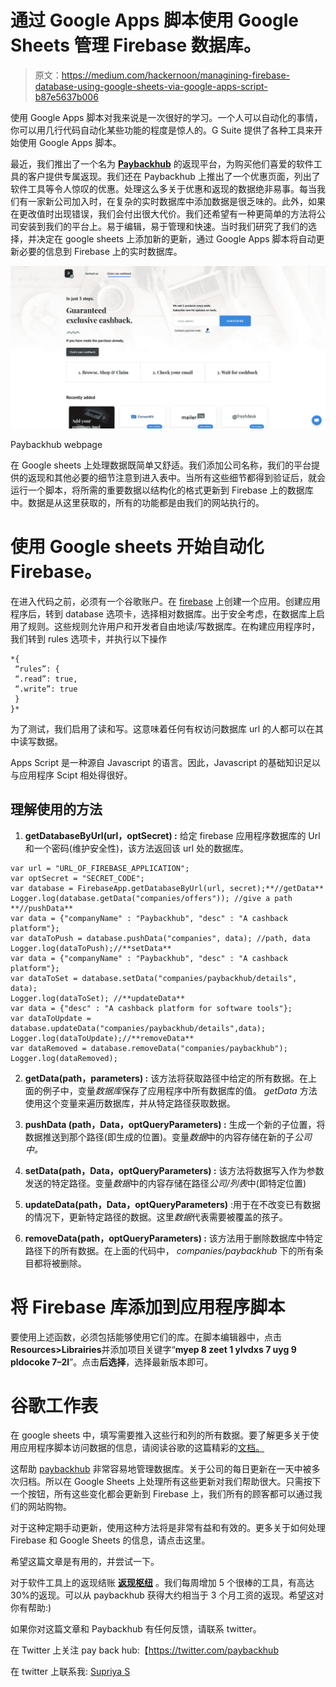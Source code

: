 # 通过 Google Apps 脚本使用 Google Sheets 管理 Firebase 数据库。

> 原文：<https://medium.com/hackernoon/managining-firebase-database-using-google-sheets-via-google-apps-script-b87e5637b006>

使用 Google Apps 脚本对我来说是一次很好的学习。一个人可以自动化的事情，你可以用几行代码自动化某些功能的程度是惊人的。G Suite 提供了各种工具来开始使用 Google Apps 脚本。

最近，我们推出了一个名为 [**Paybackhub**](http://paybackhub.com) 的返现平台，为购买他们喜爱的软件工具的客户提供专属返现。我们还在 Paybackhub 上推出了一个优惠页面，列出了软件工具等令人惊叹的优惠。处理这么多关于优惠和返现的数据绝非易事。每当我们有一家新公司加入时，在复杂的实时数据库中添加数据是很乏味的。此外，如果在更改值时出现错误，我们会付出很大代价。我们还希望有一种更简单的方法将公司安装到我们的平台上。易于编辑，易于管理和快速。当时我们研究了我们的选择，并决定在 google sheets 上添加新的更新，通过 Google Apps 脚本将自动更新必要的信息到 Firebase 上的实时数据库。

![](img/4b4977f839ec62a51ad243d6917d05cf.png)

Paybackhub webpage

在 Google sheets 上处理数据既简单又舒适。我们添加公司名称，我们的平台提供的返现和其他必要的细节注意到进入表中。当所有这些细节都得到验证后，就会运行一个脚本，将所需的重要数据以结构化的格式更新到 Firebase 上的数据库中。数据是从这里获取的，所有的功能都是由我们的网站执行的。

# 使用 Google sheets 开始自动化 Firebase。

在进入代码之前，必须有一个谷歌账户。在 [firebase](https://firebase.google.com/) 上创建一个应用。创建应用程序后，转到 database 选项卡，选择相对数据库。出于安全考虑，在数据库上启用了规则。这些规则允许用户和开发者自由地读/写数据库。在构建应用程序时，我们转到 rules 选项卡，并执行以下操作

```
*{
 “rules”: {
 “.read”: true,
 “.write”: true
 }
}*
```

为了测试，我们启用了读和写。这意味着任何有权访问数据库 url 的人都可以在其中读写数据。

Apps Script 是一种源自 Javascript 的语言。因此，Javascript 的基础知识足以与应用程序 Scipt 相处得很好。

## 理解使用的方法

1.  **getDatabaseByUrl(url，optSecret) :** 给定 firebase 应用程序数据库的 Url 和一个密码(维护安全性)，该方法返回该 url 处的数据库。

```
var url = "URL_OF_FIREBASE_APPLICATION";
var optSecret = "SECRET_CODE";
var database = FirebaseApp.getDatabaseByUrl(url, secret);**//getData**
Logger.log(database.getData("companies/offers")); //give a path **//pushData**
var data = {"companyName" : "Paybackhub", "desc" : "A cashback platform"};
var dataToPush = database.pushData("companies", data); //path, data
Logger.log(dataToPush);//**setData**
var data = {"companyName" : "Paybackhub", "desc" : "A cashback platform"};
var dataToSet = database.setData("companies/paybackhub/details", data);
Logger.log(dataToSet); //**updateData**
var data = {"desc" : "A cashback platform for software tools"};
var dataToUpdate = database.updateData("companies/paybackhub/details",data);
Logger.log(dataToUpdate);//**removeData**
var dataRemoved = database.removeData("companies/paybackhub");
Logger.log(dataRemoved);
```

2. **getData(path，parameters) :** 该方法将获取路径中给定的所有数据。在上面的例子中，变量*数据库*保存了应用程序中所有数据库的值。 *getData* 方法使用这个变量来遍历数据库，并从特定路径获取数据。

3. **pushData (path，Data，optQueryParameters) :** 生成一个新的子位置，将数据推送到那个路径(即生成的位置)。变量*数据*中的内容存储在新的子*公司中。*

4. **setData(path，Data，optQueryParameters) :** 该方法将数据写入作为参数发送的特定路径。变量*数据*中的内容存储在路径*公司/列表*中(即特定位置)

5. **updateData(path，Data，optQueryParameters)** :用于在不改变已有数据的情况下，更新特定路径的数据。这里*数据*代表需要被覆盖的孩子。

6. **removeData(path，optQueryParameters) :** 该方法用于删除数据库中特定路径下的所有数据。在上面的代码中， *companies/paybackhub* 下的所有条目都将被删除。

# 将 Firebase 库添加到应用程序脚本

要使用上述函数，必须包括能够使用它们的库。在脚本编辑器中，点击**Resources>Librairies**并添加项目关键字“**myep 8 zeet 1 ylvdxs 7 uyg 9 pldocoke 7–2l**”。点击**后选择**，选择最新版本即可。

# 谷歌工作表

在 google sheets 中，填写需要推入这些行和列的所有数据。要了解更多关于使用应用程序脚本访问数据的信息，请阅读谷歌的这篇精彩的[文档。](https://developers.google.com/apps-script/reference/spreadsheet/)

这帮助 [paybackhub](http://paybackhub.com) 非常容易地管理数据库。关于公司的每日更新在一天中被多次归档。所以在 Google Sheets 上处理所有这些更新对我们帮助很大。只需按下一个按钮，所有这些变化都会更新到 Firebase 上，我们所有的顾客都可以通过我们的网站购物。

对于这种定期手动更新，使用这种方法将是非常有益和有效的。更多关于如何处理 Firebase 和 Google Sheets 的信息，请点击这里。

希望这篇文章是有用的，并尝试一下。

对于软件工具上的返现结账 [**返现枢纽**](http://paybackhub.com) 。我们每周增加 5 个很棒的工具，有高达 30%的返现。可以从 paybackhub 获得大约相当于 3 个月工资的返现。希望这对你有帮助:)

如果你对这篇文章和 Paybackhub 有任何反馈，请联系 twitter。

在 Twitter 上关注 pay back hub:【https://twitter.com/paybackhub 

在 twitter 上联系我: [Supriya S](https://twitter.com/s_omeal)